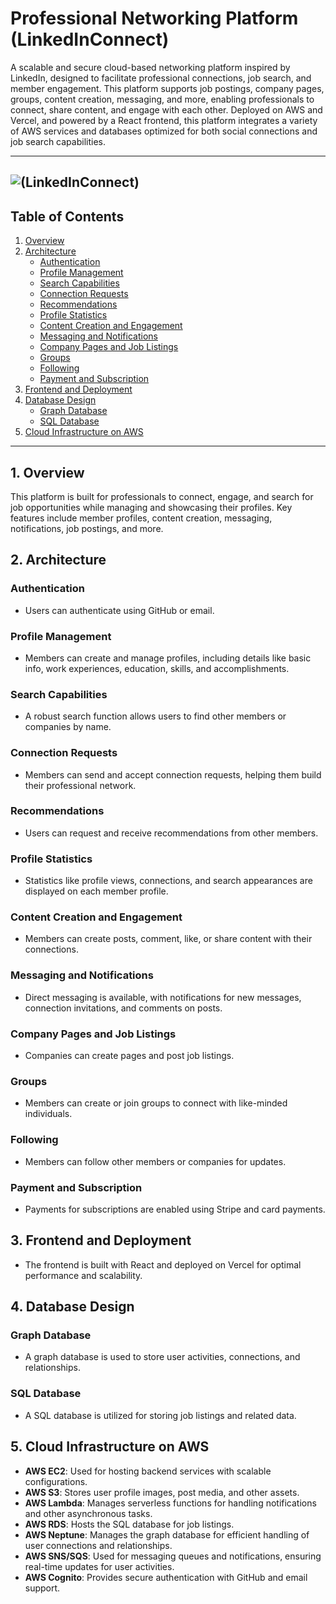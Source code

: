 # Professional Networking Platform (LinkedInConnect)

A scalable and secure cloud-based networking platform inspired by LinkedIn, designed to facilitate professional connections, job search, and member engagement. This platform supports job postings, company pages, groups, content creation, messaging, and more, enabling professionals to connect, share content, and engage with each other. Deployed on AWS and Vercel, and powered by a React frontend, this platform integrates a variety of AWS services and databases optimized for both social connections and job search capabilities.

---
![(LinkedInConnect)](https://github.com/user-attachments/assets/6ca3cc69-c99b-45d8-8a7b-bf1a28c7b17a)
---

## Table of Contents

1. [Overview](#overview)
2. [Architecture](#architecture)
   - [Authentication](#authentication)
   - [Profile Management](#profile-management)
   - [Search Capabilities](#search-capabilities)
   - [Connection Requests](#connection-requests)
   - [Recommendations](#recommendations)
   - [Profile Statistics](#profile-statistics)
   - [Content Creation and Engagement](#content-creation-and-engagement)
   - [Messaging and Notifications](#messaging-and-notifications)
   - [Company Pages and Job Listings](#company-pages-and-job-listings)
   - [Groups](#groups)
   - [Following](#following)
   - [Payment and Subscription](#payment-and-subscription)
3. [Frontend and Deployment](#frontend-and-deployment)
4. [Database Design](#database-design)
   - [Graph Database](#graph-database)
   - [SQL Database](#sql-database)
5. [Cloud Infrastructure on AWS](#cloud-infrastructure-on-aws)

---

## 1. Overview

This platform is built for professionals to connect, engage, and search for job opportunities while managing and showcasing their profiles. Key features include member profiles, content creation, messaging, notifications, job postings, and more.

## 2. Architecture

### Authentication
- Users can authenticate using GitHub or email.

### Profile Management
- Members can create and manage profiles, including details like basic info, work experiences, education, skills, and accomplishments.

### Search Capabilities
- A robust search function allows users to find other members or companies by name.

### Connection Requests
- Members can send and accept connection requests, helping them build their professional network.

### Recommendations
- Users can request and receive recommendations from other members.

### Profile Statistics
- Statistics like profile views, connections, and search appearances are displayed on each member profile.

### Content Creation and Engagement
- Members can create posts, comment, like, or share content with their connections.

### Messaging and Notifications
- Direct messaging is available, with notifications for new messages, connection invitations, and comments on posts.

### Company Pages and Job Listings
- Companies can create pages and post job listings.

### Groups
- Members can create or join groups to connect with like-minded individuals.

### Following
- Members can follow other members or companies for updates.

### Payment and Subscription
- Payments for subscriptions are enabled using Stripe and card payments.

## 3. Frontend and Deployment
- The frontend is built with React and deployed on Vercel for optimal performance and scalability.

## 4. Database Design

### Graph Database
- A graph database is used to store user activities, connections, and relationships.

### SQL Database
- A SQL database is utilized for storing job listings and related data.

## 5. Cloud Infrastructure on AWS
- **AWS EC2**: Used for hosting backend services with scalable configurations.
- **AWS S3**: Stores user profile images, post media, and other assets.
- **AWS Lambda**: Manages serverless functions for handling notifications and other asynchronous tasks.
- **AWS RDS**: Hosts the SQL database for job listings.
- **AWS Neptune**: Manages the graph database for efficient handling of user connections and relationships.
- **AWS SNS/SQS**: Used for messaging queues and notifications, ensuring real-time updates for user activities.
- **AWS Cognito**: Provides secure authentication with GitHub and email support.
